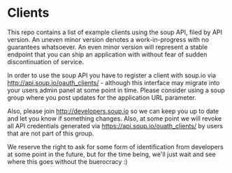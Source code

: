 Clients
=======

This repo contains a list of example clients using the soup API, filed by API version. An uneven minor version denotes a work-in-progress with no guarantees whatsoever. An even minor version will represent a stable endpoint that you can ship an application with without fear of sudden discontinuation of service.

In order to use the soup API you have to register a client with soup.io via http://api.soup.io/oauth_clients/ - although this interface may migrate into your users admin panel at some point in time. Please consider using a soup group where you post updates for the application URL parameter.

Also, please join http://developers.soup.io so we can keep you up to date and let you know if something changes. Also, at some point we will revoke all API credentials generated via https://api.soup.io/ouath_clients/ by users that are not part of this group.

We reserve the right to ask for some form of identification from developers at some point in the future, but for the time being, we'll just wait and see where this goes without the buerocracy :)

